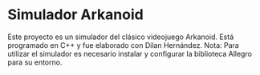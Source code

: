 # Simulador Arkanoid
 Este proyecto es un simulador del clásico videojuego Arkanoid. Está programado en C++ y fue elaborado con Dilan Hernández.
 Nota: Para utilizar el simulador es necesario instalar y configurar la biblioteca Allegro para su entorno.
